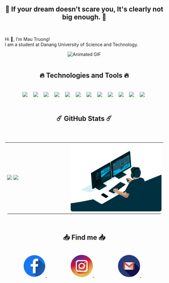 <div>
    <h2 align="center">🚀 If your dream doesn't scare you, It's clearly not big enough. 🚀</h2> <br>
    <p>Hi 👋, I'm Mau Truong! <br> I am a student at <a link="https://dut.udn.vn/">Danang University of Science and Technology.</a></p>
</div>
<div align="center">
    <img src="./GIF/displayName.gif" alt="Animated GIF" loop autoplay>
</div>
<br>
<div align="center">
    <h2 align="center">🔥 Technologies and Tools 🔥</h2> <br>
    <img width=50px style="padding:5px;" src="https://cdn.jsdelivr.net/gh/devicons/devicon/icons/javascript/javascript-original.svg" />&nbsp;
    <img width=50px style="padding:5px;" src="https://cdn.jsdelivr.net/gh/devicons/devicon/icons/html5/html5-original.svg" />&nbsp;
    <img width=50px style="padding:5px;" src="https://cdn.jsdelivr.net/gh/devicons/devicon/icons/css3/css3-original.svg" />&nbsp;
    <img width=50px style="padding:5px;" src="https://cdn.jsdelivr.net/gh/devicons/devicon/icons/nodejs/nodejs-original.svg" />&nbsp;
    <img width=50px style="padding:5px;" src="https://cdn.jsdelivr.net/gh/devicons/devicon/icons/vuejs/vuejs-original.svg" />&nbsp;
    <img width=50px style="padding:5px;" src="https://cdn.jsdelivr.net/gh/devicons/devicon/icons/bootstrap/bootstrap-original.svg" />&nbsp;
    <img width=50px style="padding:5px;" src="https://cdn.jsdelivr.net/gh/devicons/devicon/icons/git/git-original.svg" />&nbsp;
    <img width=50px style="padding:5px;" src="https://cdn.jsdelivr.net/gh/devicons/devicon/icons/cplusplus/cplusplus-original.svg" />&nbsp;
    <img width=50px style="padding:5px;" src="https://cdn.jsdelivr.net/gh/devicons/devicon/icons/java/java-original.svg" />&nbsp;
    <img width=50px style="padding:5px;" src="https://cdn.jsdelivr.net/gh/devicons/devicon/icons/microsoftsqlserver/microsoftsqlserver-plain.svg" />&nbsp;
    <img width=50px style="padding:5px;" src="https://cdn.jsdelivr.net/gh/devicons/devicon/icons/mysql/mysql-original.svg" />&nbsp;
    <img width=50px style="padding:5px;" src="https://cdn.jsdelivr.net/gh/devicons/devicon/icons/mongodb/mongodb-original.svg" />&nbsp;
</div>
<br>
<div style="width:100%;"> 
    <h2 align="center">☄️ GitHub Stats ☄️</h2> <br>
    <table style="width:100%;border-radius:12px;display:flex;justify-content:space-between;flex-wrap:wrap;">
        <tr>
            <td style="width:40%;">
                <img style="width:100%;" src="https://github-readme-stats.vercel.app/api/top-langs/?username=NgoMauTruongQB&hide=c%23,powershell,Mathematica,Ruby,Objective-C,Objective-C%2b%2b,Cuda&title_color=61dafb&text_color=ffffff&icon_color=61dafb&bg_color=20232a&langs_count=8&layout=compact&border_color=10484E&hide_border=true" />
                <img style="width:100%;" src="https://github-readme-stats.vercel.app/api?username=NgoMauTruongQB&show_icons=true&theme=react&border_color=10484E&hide_border=true" />
            </td>
            <td style="width:60%;; vertical-align: bottom;">
                <img src="./GIF/b.gif" alt="dev" style="width=100%; border-radius:6px;"/>
            </td>
        </tr>
    </table>
</div>
<br>
<div align="center" style="width:100%;" >
    <h2 align="center"> 📥 Find me 📥</h2>
    <br>
    <a style="padding:0 30px;" href="https://www.facebook.com/truongngo2707/" target="blank" width="150">
        <img src="./img/facebook.png" alt="facebook" width="70" />
    </a>&nbsp;&nbsp;&nbsp;
    <a style="padding:0 30px;" href="https://www.instagram.com/03.nmt/" target="blank">
        <img src="./img/instagram.png" alt="instagram" width="70"/>
    </a>&nbsp;&nbsp;&nbsp;
    <a style="padding:0 30px;" href="mailto:truongngo2707@gmail.com" target="top">
        <img src="./img/gmail.png" alt="mail" width="70"/>
    </a>&nbsp;&nbsp;&nbsp;
</div>
  
